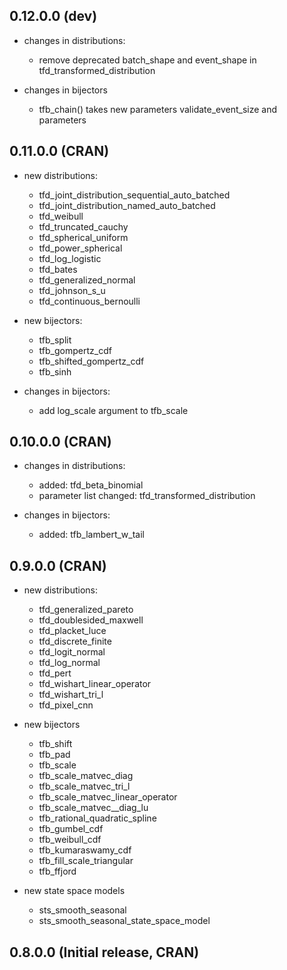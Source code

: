 ## 0.12.0.0 (dev)

- changes in distributions:
  - remove deprecated batch_shape and event_shape in tfd_transformed_distribution
  
- changes in bijectors
  - tfb_chain() takes new parameters validate_event_size and parameters


## 0.11.0.0 (CRAN)

- new distributions:
  - tfd_joint_distribution_sequential_auto_batched
  - tfd_joint_distribution_named_auto_batched
  - tfd_weibull
  - tfd_truncated_cauchy
  - tfd_spherical_uniform
  - tfd_power_spherical
  - tfd_log_logistic
  - tfd_bates
  - tfd_generalized_normal
  - tfd_johnson_s_u
  - tfd_continuous_bernoulli
   
- new bijectors: 
  - tfb_split
  - tfb_gompertz_cdf
  - tfb_shifted_gompertz_cdf
  - tfb_sinh

- changes in bijectors:
  - add log_scale argument to tfb_scale

## 0.10.0.0 (CRAN)

- changes in distributions:
   - added: tfd_beta_binomial
   - parameter list changed: tfd_transformed_distribution
   
- changes in bijectors: 
   - added: tfb_lambert_w_tail
   

## 0.9.0.0 (CRAN)

- new distributions:
  - tfd_generalized_pareto
  - tfd_doublesided_maxwell
  - tfd_placket_luce
  - tfd_discrete_finite
  - tfd_logit_normal
  - tfd_log_normal
  - tfd_pert
  - tfd_wishart_linear_operator
  - tfd_wishart_tri_l
  - tfd_pixel_cnn
  
- new bijectors
  - tfb_shift
  - tfb_pad
  - tfb_scale
  - tfb_scale_matvec_diag
  - tfb_scale_matvec_tri_l
  - tfb_scale_matvec_linear_operator
  - tfb_scale_matvec__diag_lu
  - tfb_rational_quadratic_spline
  - tfb_gumbel_cdf
  - tfb_weibull_cdf
  - tfb_kumaraswamy_cdf
  - tfb_fill_scale_triangular
  - tfb_ffjord
  
- new state space models
  - sts_smooth_seasonal
  - sts_smooth_seasonal_state_space_model


## 0.8.0.0 (Initial release, CRAN)
